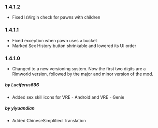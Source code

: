 ### 1.4.1.2
* Fixed IsVirgin check for pawns with children

### 1.4.1.1
* Fixed exception when pawn uses a bucket
* Marked Sex History button shrinkable and lowered its UI order

### 1.4.1.0
* Changed to a new versioning system. Now the first two digits are a Rimworld version, followed by the major and minor version of the mod.
##### by Luciferus666
* Added sex skill icons for VRE - Android and VRE - Genie
##### by yiyuandian
* Added ChineseSimplified Translation